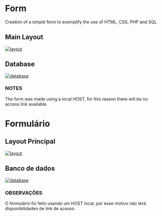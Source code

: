 # Form
Creation of a simple form to exemplify the use of HTML, CSS, PHP and SQL
  <h2>Main Layout</h2>
  <a href="https://ibb.co/sjxndxB"><img src="https://i.ibb.co/F6Z2LZP/layout.jpg" alt="layout" border="0"></a>
 <h2>Database</h2>
 <a href="https://ibb.co/smZjpsw"><img src="https://i.ibb.co/X2qXfFs/database.jpg" alt="database" border="0"></a>
 <h3>NOTES</h3>
<p>The form was made using a local HOST, for this reason there will be no access link available.</p>
<h1>Formulário</h1>
 <h2>Layout Principal</h2>
 <a href="https://ibb.co/sjxndxB"><img src="https://i.ibb.co/F6Z2LZP/layout.jpg" alt="layout" border="0"></a>
 <h2>Banco de dados</h2>
<a href="https://ibb.co/smZjpsw"><img src="https://i.ibb.co/X2qXfFs/database.jpg" alt="database" border="0"></a>
<h3>OBSERVAÇÕES</h3>
<p>O formulário foi feito usando um HOST local, por esse motivo não terá disponibilidaden de link de acesso.</p>
